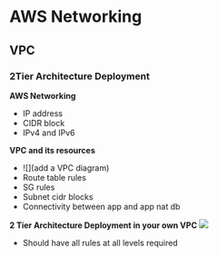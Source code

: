 # AWS Networking
## VPC
### 2Tier Architecture Deployment

**AWS Networking**

- IP address
- CIDR block
- IPv4 and IPv6

**VPC and its resources**
- ![](add a VPC diagram)
- Route table rules
- SG rules
- Subnet cidr blocks
- Connectivity between app and app nat db

**2 Tier Architecture Deployment in your own VPC**
![](Images/)
- Should have all rules at all levels required

